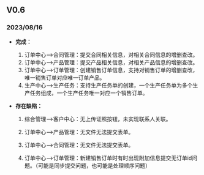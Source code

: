 ##  V0.6

### 2023/08/16

- **完成：**
  1. 订单中心——>合同管理：提交合同相关信息，对相关合同信息的增删查改。
  2. 订单中心——>产品管理：提交产品相关信息，对相关产品信息的增删查改。
  3. 订单中心——>订单管理：创建销售订单信息，支持对销售订单的增删查改，唯一销售订单对应唯一订单产品。
  4. 生产中心——>生产任务：支持生产任务单的创建，一个生产任务单为多个生产任务组成，一个生产任务唯一对应一个销售订单。

- **存在缺陷：**

  1. 综合管理——>客户中心：无上传证照按钮，未实现联系人关联。

  2. 订单中心——>产品管理：无文件无法提交表单。

  3. 订单中心——>合同管理：无文件无法提交表单。

  4. 订单中心——>订单管理：新建销售订单时有时出现附加信息提交无订单id问题。（可能是同步提交问题，也可能是处理顺序问题）